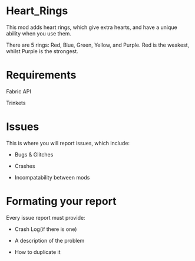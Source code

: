 # Heart_Rings
This mod adds heart rings, which give extra hearts, and have a unique ability when you use them.

There are 5 rings: Red, Blue, Green, Yellow, and Purple. Red is the weakest, whilst Purple is the strongest.


# Requirements

Fabric API

Trinkets


# Issues 

This is where you will report issues, which include:

- Bugs & Glitches 

- Crashes

- Incompatability between mods


# Formating your report

Every issue report must provide:

- Crash Log(if there is one)

- A description of the problem

- How to duplicate it
